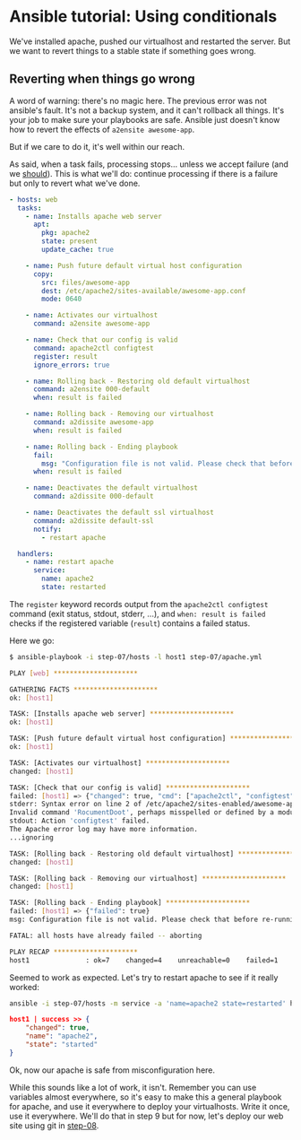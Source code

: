 # Ansible tutorial: Using conditionals

We've installed apache, pushed our virtualhost and restarted the server.
But we want to revert things to a stable state if something goes wrong.

## Reverting when things go wrong

A word of warning: there's no magic here. The previous error was not ansible's
fault. It's not a backup system, and it can't rollback all things. It's your
job to make sure your playbooks are safe. Ansible just doesn't know how to
revert the effects of `a2ensite awesome-app`.

But if we care to do it, it's well within our reach.

As said, when a task fails, processing stops... unless we accept failure (and
we [should](http://www.aaronsw.com/weblog/geremiah)). This is what we'll do:
continue processing if there is a failure but only to revert what we've done.

```yaml
- hosts: web
  tasks:
    - name: Installs apache web server
      apt:
        pkg: apache2
        state: present
        update_cache: true

    - name: Push future default virtual host configuration
      copy:
        src: files/awesome-app
        dest: /etc/apache2/sites-available/awesome-app.conf
        mode: 0640

    - name: Activates our virtualhost
      command: a2ensite awesome-app

    - name: Check that our config is valid
      command: apache2ctl configtest
      register: result
      ignore_errors: true

    - name: Rolling back - Restoring old default virtualhost
      command: a2ensite 000-default
      when: result is failed

    - name: Rolling back - Removing our virtualhost
      command: a2dissite awesome-app
      when: result is failed

    - name: Rolling back - Ending playbook
      fail:
        msg: "Configuration file is not valid. Please check that before re-running the playbook."
      when: result is failed

    - name: Deactivates the default virtualhost
      command: a2dissite 000-default

    - name: Deactivates the default ssl virtualhost
      command: a2dissite default-ssl
      notify:
        - restart apache

  handlers:
    - name: restart apache
      service:
        name: apache2
        state: restarted
```

The `register` keyword records output from the `apache2ctl configtest`
command (exit status, stdout, stderr, ...), and `when: result is failed`
checks if the registered variable (`result`) contains a failed status.

Here we go:

```bash
$ ansible-playbook -i step-07/hosts -l host1 step-07/apache.yml

PLAY [web] *********************

GATHERING FACTS *********************
ok: [host1]

TASK: [Installs apache web server] *********************
ok: [host1]

TASK: [Push future default virtual host configuration] *********************
ok: [host1]

TASK: [Activates our virtualhost] *********************
changed: [host1]

TASK: [Check that our config is valid] *********************
failed: [host1] => {"changed": true, "cmd": ["apache2ctl", "configtest"], "delta": "0:00:00.051874", "end": "2013-03-10 10:50:17.714105", "rc": 1, "start": "2013-03-10 10:50:17.662231"}
stderr: Syntax error on line 2 of /etc/apache2/sites-enabled/awesome-app:
Invalid command 'RocumentDoot', perhaps misspelled or defined by a module not included in the server configuration
stdout: Action 'configtest' failed.
The Apache error log may have more information.
...ignoring

TASK: [Rolling back - Restoring old default virtualhost] *********************
changed: [host1]

TASK: [Rolling back - Removing our virtualhost] *********************
changed: [host1]

TASK: [Rolling back - Ending playbook] *********************
failed: [host1] => {"failed": true}
msg: Configuration file is not valid. Please check that before re-running the playbook.

FATAL: all hosts have already failed -- aborting

PLAY RECAP *********************
host1              : ok=7    changed=4    unreachable=0    failed=1
```

Seemed to work as expected. Let's try to restart apache to see if it really worked:

```bash
ansible -i step-07/hosts -m service -a 'name=apache2 state=restarted' host1
```

```json
host1 | success >> {
    "changed": true,
    "name": "apache2",
    "state": "started"
}
```

Ok, now our apache is safe from misconfiguration here.

While this sounds like a lot of work, it isn't. Remember you can use variables
almost  everywhere, so it's easy to make this a general playbook for apache,
and use it everywhere to deploy your virtualhosts. Write it once, use it
everywhere. We'll do that in step 9 but for now, let's deploy our web site
using git in
[step-08](https://github.com/leucos/ansible-tuto/tree/master/step-08).
